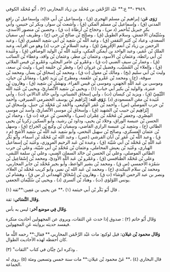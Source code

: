 ٣٩٤٩ -** ع:** عَبْد الرَّحْمَن بن مُحَمَّد بن زياد المحاربي (٢) ، أَبُو مُحَمَّد الكوفي.

**رَوَى عَن:** إبراهيم بْن مسلم الهجري (ق) ، وإسماعيل بْن أَبي خَالِد، وإسماعيل بْن رافع المدني (ق) ، وإسماعيل بْن مسلم المكي (ق) ، وأشعث بْن سوار، وبكر بْن خنيس، وأبي بكر جبريل بْنأحمر (د س) ، وحجاج بْن أرطاة (ت ق) ، وحصين بْن منصور الأسدي، وسُلَيْمان الأعمش، وسلام الطويل (ق) ، وصالح بْن صالح بْن حي (خ) ، وطريف أَبِي سفيان السعدي، وعباد بْن كثير الثقفي (ق) ، وعبد اللَّه بْن سَعِيد بْن أَبي سَعِيد المقبري (ق) ، وعبد الرحمن بن زياد بْن أنعم الإفْرِيقيّ (ق) ، وعبد السلام بْن حرب (د) وهو من أقرانه، وعبد الملك بْن عُمَير، وعبد الواحد بن أيمكن المكي، وعُبَيد اللَّه بْن الوليد الوصافي (ق) ، وعُبَيدة بْن أَبي رائطة، وعثمان بْن الأسود، وعثمان بْن مطر، وعثمان بْن واقد، وعطاء بْن السائب (ق) ، وعمار بْن سيف الضبي (ت ق) ، وعَمْرو بْن عامر البجلي، وعَمْرو بْن قيس الملائي (ق) ، والعلاء بْن المُسَيَّب، وفضيل بْن غزوان (م) ، وفطر بْن خليفة (س) ، وليث بْن سعد، وليث بْن أَبي سليم (بخ) ، ومالك بْن مغول (ت ق) ، ومحمد بْن إسحاق بْن يسار، ومحمد بْن سوقة، (خ) ، ومحمد بْن عَمْرو بْن علقمة، ومطرح بْن يَزِيد (فق) ، ومقاتل بْن حيان، وموسى بن عَبد اللَّهِ الجهني، وموسى بْن قيس الفراء، ونهشل بْن سَعِيد (ق) ، وهارون بْن عنترة، والوليد بْن بكير أبي خباب (١) ، ويحيى بْن سَعِيد الأَنْصارِيّ، ويحيى بْن عُبَيد اللَّه التَّيْمِيّ (ق) ، ويزيد بْن كيسان (ت) ، وأبي إسحاق الشيباني، وأبي خالد الدالاني (ت) ، وأبي عُبَيدة بْن معَنِ المسعودي (د) .**رَوَى عَنه:** إِبْرَاهِيم بْن يوسف الحضرمي الصيرفي، وأحمد بْن حرب الموصلي (س) ، وأحمد بْن عُمَر الوكيعي، وأَحْمَد بْن مُحَمَّد بْن حنبل، وإسحاق بْن إِبْرَاهِيم بْن حبيب بْن الشهيد (ق) ، وإسحاق بْن موسى الأَنْصارِيّ، وأسد بْن موسى المِصْرِي، وجعفر بْن مُحَمَّد بْن عِمْران (سي) ، والحسن بْن عرفة (ت ق) ، وحماد بْن الحسن بْن عنبسة الوراق، وخلاد بْن يحيى، وداود بْن رشيد، وأبو السكين زكريا بْن يحيى الطائي (خ) ، وسَعِيد بْن عنبسة الرازي القاضي، وسفيان بْن وكيع بْن الجراح (ق) ، وسهل بْن عثمان العسكري، وصالح بْن سهيل النخعي، وأبو سَعِيد عَبد اللَّه بْن سَعِيد الأشج (م د ق) ، وعبد اللَّه بْن عُمَر بْن أبان القرشي (عس) ، وعبد الله بْن مُحَمَّد بْن أسماء، وأَبُو بَكْر عَبد اللَّهِ بْن مُحَمَّد بْن أَبي شَيْبَة (ق) ، وعبدة بْن عَبد الرحيم المروزي، وعُبَيد بْن إسماعيل الهباري، وعُبَيد بْن يعيش المحاملي، وعثمان بْن مُحَمَّدِ بْنِ أَبي شَيْبَة، وعلي بْن حرب الطائي الموصلي، وعلي بْن الحسن بْن خالد السمان الضبي، وعلي بْن سلمة اللبقي، وعلي بْن مُحَمَّد الطنافسي (ق) ، وعَمْرو بْن عَبد اللَّهِ الأَودِيّ، ومحمد بْن إِسْمَاعِيل بْن سَمُرَة الأحمسي (س ق) ، ومحمد بْن بشير الواعظ، وأبو بجير مُحَمَّد بْن جابر المحاربي، ومحمد بْن سلام البيكندي (خ) ، ومحمد بْن عَبد الله بْن نمير، وأبو كريب مُحَمَّد بْن العلاء، ونصر بن عبد الرحمن الوشاء (ت ق) ، وهارون بْن إِسْحَاقَ الهمداني (ر س ق) ، وهشام بْن يونس اللؤلؤي (ت) ، وهناد بْن السري (د) ، ويحيى بْن سُلَيْمان الجعفي.

قال أَبُو بَكْر بْن أَبي خيثمة (١) ،** عن يحيى بن مَعِين:**ثقة (١) .

**وَقَال النَّسَائي:** ثقة.

**وَقَال فِي موضع آخر:** ليس به بأس.

وَقَال أَبُو حاتم (٢) : صدوق إذا حدث عَنِ الثقات، ويروى عن المجهولين أحاديث منكرة فيفسد حديثه بروايته عَنِ المجهولين.

**وَقَال محمود بْن غيلان:** قيل لوكيع: مات عَبْد الرَّحْمَن المحاربي.** فقال:** رحمه اللَّه ما كان أحفظه لهذه الأحاديث الطوال.

وذكره ابنُ حِبَّان في كتاب "الثقات" (٣) .

قال البخاري (٤) ،** عَنْ محمود بْن غيلان:** مات سنة خمس وتسعين ومئة (٥) .روى له الجماعة.